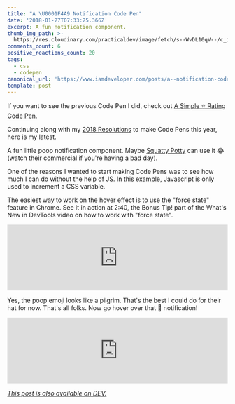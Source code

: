 ```yaml
---
title: "A \U0001F4A9 Notification Code Pen"
date: '2018-01-27T07:33:25.366Z'
excerpt: A fun notification component.
thumb_img_path: >-
  https://res.cloudinary.com/practicaldev/image/fetch/s--WvDL10qV--/c_imagga_scale,f_auto,fl_progressive,h_420,q_auto,w_1000/https://thepracticaldev.s3.amazonaws.com/i/nmx6enjnka59n8c5jwc6.png
comments_count: 6
positive_reactions_count: 20
tags:
  - css
  - codepen
canonical_url: 'https://www.iamdeveloper.com/posts/a--notification-code-pen-4o0n/'
template: post
---
```


If you want to see the previous Code Pen I did, check out [A Simple ⭐ Rating Code Pen](https://dev.to/nickytonline/quick-simple-rating-code-pen-3ecp).

Continuing along with my [2018 Resolutions](https://dev.to/nickytonline/2018-resolutions-1deo) to make Code Pens this year, here is my latest.

A fun little poop notification component. Maybe [Squatty Potty](https://www.squattypotty.com) can use it 😂 (watch their commercial if you're having a bad day).

One of the reasons I wanted to start making Code Pens was to see how much I can do without the help of JS. In this example, Javascript is only used to increment a CSS variable.

The easiest way to work on the hover effect is to use the "force state" feature in Chrome. See it in action at 2:40, the Bonus Tip! part of the What's New in DevTools video on how to work with "force state".

<iframe class="liquidTag" src="https://dev.to/embed/youtube?args=90wNAn05Cf4" style="border: 0; width: 100%;"></iframe>

Yes, the poop emoji looks like a pilgrim. That's the best I could do for their hat for now. That's all folks. Now go hover over that 💩 notification!

<iframe class="liquidTag" src="https://dev.to/embed/codepen?args=https%3A%2F%2Fcodepen.io%2Fnickytonline%2Fpen%2FppMmyZ" style="border: 0; width: 100%;"></iframe>

_[This post is also available on DEV.](https://dev.to/nickytonline/a--notification-code-pen-4o0n)_

<script>
const parent = document.getElementsByTagName('head')[0];
const script = document.createElement('script');
script.type = 'text/javascript';
script.src = 'https://cdnjs.cloudflare.com/ajax/libs/iframe-resizer/4.1.1/iframeResizer.min.js';
script.charset = 'utf-8';
script.onload = function() {
    window.iFrameResize({}, '.liquidTag');
};
parent.appendChild(script);
</script>
